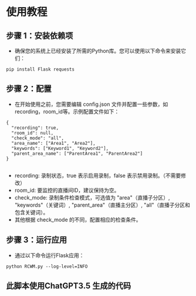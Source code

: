 # 使用教程
## 步骤 1：安装依赖项
- 确保您的系统上已经安装了所需的Python库。您可以使用以下命令来安装它们：
```
pip install Flask requests

```
## 步骤 2：配置
- 在开始使用之前，您需要编辑 config.json 文件并配置一些参数，如recording，room_id等。示例配置文件如下：
```
{
  "recording": true,
  "room_id": null,
  "check_mode": "all",
  "area_name": ["Area1", "Area2"],
  "keywords": ["Keyword1", "Keyword2"],
  "parent_area_name": ["ParentArea1", "ParentArea2"]
}


```

-   recording: 录制状态，true 表示启用录制，false 表示禁用录制。（不需要修改）
-   room_id: 要监控的直播间ID，建议保持为空。
-   check_mode: 录制条件检查模式，可选值为 "area"（直播子分区）, "keywords"（关键词）, "parent_area"（直播主分区）, "all"（直播子分区和包含关键词）。
-   其他根据 check_mode 的不同，配置相应的检查条件。

## 步骤 3：运行应用
- 通过以下命令运行Flask应用：

```
python RCWM.py --log-level=INFO
```

## 此脚本使用ChatGPT3.5 生成的代码

